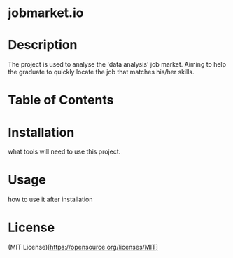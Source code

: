 # jobmarket.io

# Description
The project is used to analyse the 'data analysis' job market. 
Aiming to help the graduate to quickly locate the job that matches his/her skills.

# Table of Contents

# Installation
what tools will need to use this project.

# Usage
how to use it after installation

# License
(MIT License)[https://opensource.org/licenses/MIT]
